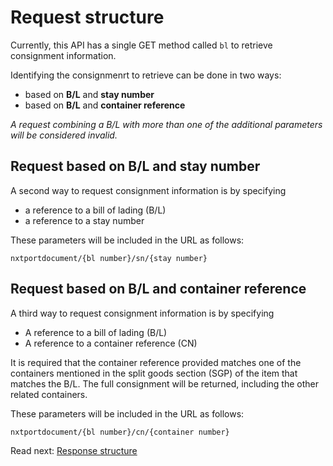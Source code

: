 # Request structure

Currently, this API has a single GET method called `bl` to retrieve consignment information.
 
Identifying the consignmenrt to retrieve can be done in two ways:
 
* based on **B/L** and **stay number**
* based on **B/L** and **container reference**

*A request combining a B/L with more than one of the additional parameters will be considered invalid.* 


##	Request based on B/L and stay number
 
A second way to request consignment information is by specifying
* a reference to a bill of lading (B/L)
* a reference to a stay number

These parameters will be included in the URL as follows:

`nxtportdocument/{bl number}/sn/{stay number}`

## Request based on B/L and container reference

A third way to request consignment information is by specifying
- A reference to a bill of lading (B/L)
- A reference to a container reference (CN)

It is required that the container reference provided matches one of the containers mentioned in the split goods section (SGP) of the item that matches the B/L. The full consignment will be returned, including the other related containers.

These parameters will be included in the URL as follows:

`nxtportdocument/{bl number}/cn/{container number}`

Read next: [Response structure](./responses.md)